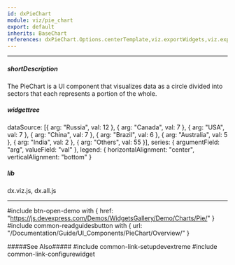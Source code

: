 ```yaml
---
id: dxPieChart
module: viz/pie_chart
export: default
inherits: BaseChart
references: dxPieChart.Options.centerTemplate,viz.exportWidgets,viz.exportWidgets,viz.getMarkup
---
```

---
##### shortDescription
The PieChart is a UI component that visualizes data as a circle divided into sectors that each represents a portion of the whole.

##### widgettree
dataSource: [{
    arg: "Russia",
    val: 12
}, {
    arg: "Canada",
    val: 7
}, {
    arg: "USA",
    val: 7
}, {
    arg: "China",
    val: 7
}, {
    arg: "Brazil",
    val: 6
}, {
    arg: "Australia",
    val: 5
}, {
    arg: "India",
    val: 2
}, {
    arg: "Others",
    val: 55
}],
series: 
{
    argumentField: "arg",
    valueField: "val"
},
legend: {
    horizontalAlignment: "center",
    verticalAlignment: "bottom"
}

##### lib
dx.viz.js, dx.all.js

---
#include btn-open-demo with {
    href: "https://js.devexpress.com/Demos/WidgetsGallery/Demo/Charts/Pie/"
}
#include common-readguidesbutton with {
    url: "/Documentation/Guide/UI_Components/PieChart/Overview/"
}

#####See Also#####
#include common-link-setupdevextreme
#include common-link-configurewidget